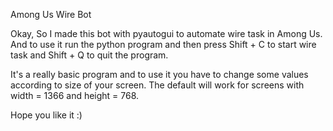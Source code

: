 Among Us Wire Bot

Okay, So I made this bot with pyautogui to automate wire task in Among Us. And to use it run the python program and then press Shift + C to start wire task and Shift + Q to quit the program.

It's a really basic program and to use it you have to change some values according to size of your screen. The default will work for screens with width = 1366 and height = 768.

Hope you like it :)